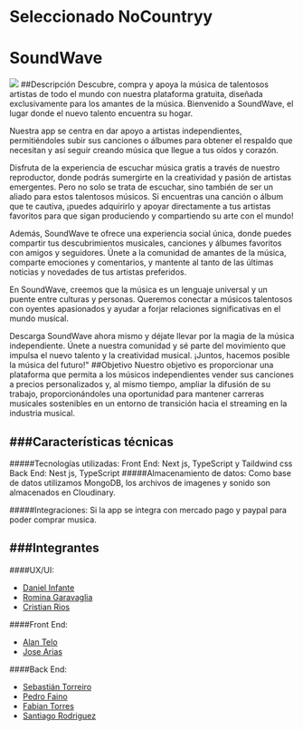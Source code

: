 # Seleccionado NoCountryy
# SoundWave
![](https://res.cloudinary.com/dlvpftdsm/image/upload/v1690232883/soundwave-logo_o7a8tk.png)
##Descripción
Descubre, compra y apoya la música de talentosos artistas de todo el mundo con nuestra plataforma gratuita, diseñada exclusivamente para los amantes de la música. Bienvenido a SoundWave, el lugar donde el nuevo talento encuentra su hogar.

Nuestra app se centra en dar apoyo a artistas independientes, permitiéndoles subir sus canciones o álbumes para obtener el respaldo que necesitan y así seguir creando música que llegue a tus oídos y corazón.

Disfruta de la experiencia de escuchar música gratis a través de nuestro reproductor, donde podrás sumergirte en la creatividad y pasión de artistas emergentes. Pero no solo se trata de escuchar, sino también de ser un aliado para estos talentosos músicos. Si encuentras una canción o álbum que te cautiva, ¡puedes adquirirlo y apoyar directamente a tus artistas favoritos para que sigan produciendo y compartiendo su arte con el mundo!

Además, SoundWave te ofrece una experiencia social única, donde puedes compartir tus descubrimientos musicales, canciones y álbumes favoritos con amigos y seguidores. Únete a la comunidad de amantes de la música, comparte emociones y comentarios, y mantente al tanto de las últimas noticias y novedades de tus artistas preferidos.

En SoundWave, creemos que la música es un lenguaje universal y un puente entre culturas y personas. Queremos conectar a músicos talentosos con oyentes apasionados y ayudar a forjar relaciones significativas en el mundo musical.

Descarga SoundWave ahora mismo y déjate llevar por la magia de la música independiente. Únete a nuestra comunidad y sé parte del movimiento que impulsa el nuevo talento y la creatividad musical. ¡Juntos, hacemos posible la música del futuro!"
##Objetivo
Nuestro objetivo es proporcionar una plataforma que permita a los músicos independientes vender sus canciones a precios personalizados y, al mismo tiempo, ampliar la difusión de su trabajo, proporcionándoles una oportunidad para mantener carreras musicales sostenibles en un entorno de transición hacia el streaming en la industria musical.

## ###Características técnicas

#####Tecnologías utilizadas:
Front End: Next js, TypeScript y Taildwind css
Back End: Nest js, TypeScript
#####Almacenamiento de datos:
Como base de datos utilizamos MongoDB, los archivos de imagenes y sonido son almacenados en Cloudinary.

#####Integraciones:
Si la app se integra con mercado pago y paypal para poder comprar musica.

## ###Integrantes

####UX/UI:

- [Daniel Infante](https://www.linkedin.com/in/dinfante6/ 'Daniel Infante')
- [Romina Garavaglia](https://www.linkedin.com/in/rominaggaravaglia 'Romina Garavaglia')
- [Cristian Rios](https://www.linkedin.com/in/cristian-rios-uxuidesigner/ 'Cristian Rios')

####Front End:

- [Alan Telo](http://www.linkedin.com/in/alan-gabriel-telo 'Alan Telo')
- [Jose Arias](https://www.linkedin.com/in/joose-ari-b08729233 'Jose Arias')

####Back End:

- [Sebastián Torreiro](https://www.linkedin.com/in/sebastian-torreiro/ 'Sebastián Torreiro')
- [Pedro Faino](https://www.linkedin.com/in/devpedrofaino/ 'Pedro Faino')
- [Fabian Torres](https://www.linkedin.com/in/fabi%C3%A1nignaciotorres/ 'Fabian Torres')
- [Santiago Rodriguez](https://www.linkedin.com/in/santiago-rodriguez62/ 'Santiago Rodriguez')
